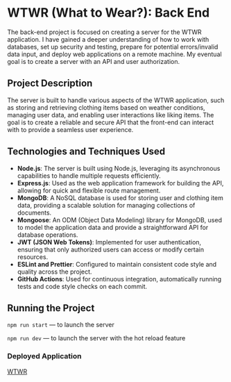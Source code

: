 # WTWR (What to Wear?): Back End

The back-end project is focused on creating a server for the WTWR application. I have gained a deeper understanding of how to work with databases, set up security and testing, prepare for potential errors/invalid data input, and deploy web applications on a remote machine. My eventual goal is to create a server with an API and user authorization.

## Project Description

The server is built to handle various aspects of the WTWR application, such as storing and retrieving clothing items based on weather conditions, managing user data, and enabling user interactions like liking items. The goal is to create a reliable and secure API that the front-end can interact with to provide a seamless user experience.

## Technologies and Techniques Used

- **Node.js**: The server is built using Node.js, leveraging its asynchronous capabilities to handle multiple requests efficiently.
- **Express.js**: Used as the web application framework for building the API, allowing for quick and flexible route management.
- **MongoDB**: A NoSQL database is used for storing user and clothing item data, providing a scalable solution for managing collections of documents.
- **Mongoose**: An ODM (Object Data Modeling) library for MongoDB, used to model the application data and provide a straightforward API for database operations.
- **JWT (JSON Web Tokens)**: Implemented for user authentication, ensuring that only authorized users can access or modify certain resources.
- **ESLint and Prettier**: Configured to maintain consistent code style and quality across the project.
- **GitHub Actions**: Used for continuous integration, automatically running tests and code style checks on each commit.

## Running the Project

`npm run start` — to launch the server

`npm run dev` — to launch the server with the hot reload feature

### Deployed Application

[WTWR](https://www.wtwr.codemare.com)

